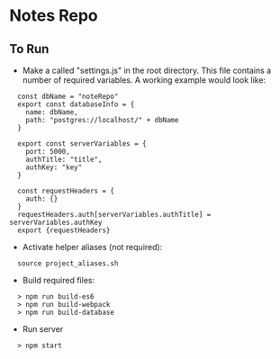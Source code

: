 # Notes Repo

## To Run

* Make a called "settings.js" in the root directory. This file contains a number of required variables. A working example would look like:
```
  const dbName = "noteRepo"
  export const databaseInfo = {
    name: dbName,
    path: "postgres://localhost/" + dbName
  }

  export const serverVariables = {
    port: 5000,
    authTitle: "title",
    authKey: "key"
  }

  const requestHeaders = {
    auth: {}
  }
  requestHeaders.auth[serverVariables.authTitle] = serverVariables.authKey
  export {requestHeaders}

```

* Activate helper aliases (not required):

```
  source project_aliases.sh
```

* Build required files:

```
  > npm run build-es6
  > npm run build-webpack
  > npm run build-database
```

* Run server
```
  > npm start
```
